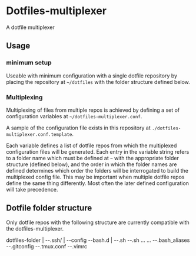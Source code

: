 # Dotfiles-multiplexer
A dotfile multiplexer

## Usage
### minimum setup
Useable with minimum configuration with a single dotfile repository by placing the repository at `~/dotfiles` with the folder structure defined below.

### Multiplexing
Multiplexing of files from multiple repos is achieved by defining a set of configuration variables at `~/dotfiles-multiplexer.conf`.

A sample of the configuration file exists in this repository at `./dotfiles-multiplexer.conf.template`.

Each variable defines a list of dotfile repos from which the multiplexed configuration files will be generated. Each entry in the variable string refers to a folder name which must be defined at `~` with the appropriate folder structure (defined below), and the order in which the folder names are defined determines which order the folders will be interrogated to build the multiplexed config file. This may be important when multiple dotfile repos define the same thing differently. Most often the later defined configuration will take precedence.

## Dotfile folder structure
Only dotfile repos with the following structure are currently compatible with the dotfiles-multiplexer.

dotfiles-folder
|
--.ssh/
 |
 --config
--bash.d
 |
 --<any script name>.sh
 --<any script name>.sh
 ...
 ...
--.bash_aliases
--.gitconfig
--.tmux.conf
--.vimrc

